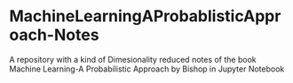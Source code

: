 # MachineLearningAProbablisticApproach-Notes
A repository with a kind of Dimesionality reduced notes of the book Machine Learning-A Probabilistic Approach by Bishop in Jupyter Notebook
